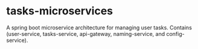 # tasks-microservices
A spring boot microservice architecture for managing user tasks. Contains (user-service, tasks-service, api-gateway, naming-service, and config-service).
